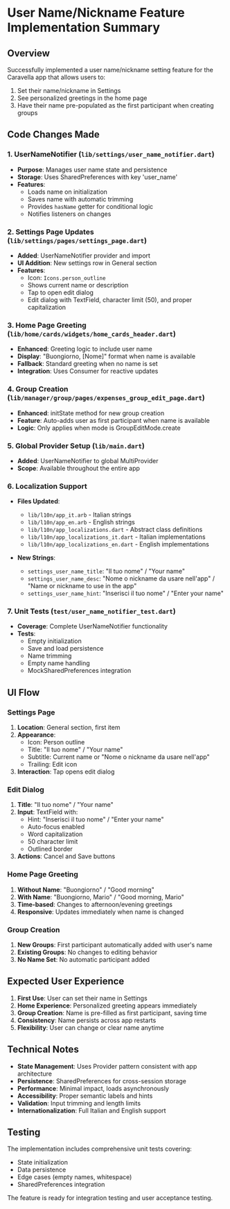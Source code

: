 # User Name/Nickname Feature Implementation Summary

## Overview
Successfully implemented a user name/nickname setting feature for the Caravella app that allows users to:
1. Set their name/nickname in Settings
2. See personalized greetings in the home page
3. Have their name pre-populated as the first participant when creating groups

## Code Changes Made

### 1. UserNameNotifier (`lib/settings/user_name_notifier.dart`)
- **Purpose**: Manages user name state and persistence
- **Storage**: Uses SharedPreferences with key 'user_name'
- **Features**:
  - Loads name on initialization
  - Saves name with automatic trimming
  - Provides `hasName` getter for conditional logic
  - Notifies listeners on changes

### 2. Settings Page Updates (`lib/settings/pages/settings_page.dart`)
- **Added**: UserNameNotifier provider and import
- **UI Addition**: New settings row in General section
- **Features**:
  - Icon: `Icons.person_outline`
  - Shows current name or description
  - Tap to open edit dialog
  - Edit dialog with TextField, character limit (50), and proper capitalization

### 3. Home Page Greeting (`lib/home/cards/widgets/home_cards_header.dart`)
- **Enhanced**: Greeting logic to include user name
- **Display**: "Buongiorno, [Nome]" format when name is available
- **Fallback**: Standard greeting when no name is set
- **Integration**: Uses Consumer<UserNameNotifier> for reactive updates

### 4. Group Creation (`lib/manager/group/pages/expenses_group_edit_page.dart`)
- **Enhanced**: initState method for new group creation
- **Feature**: Auto-adds user as first participant when name is available
- **Logic**: Only applies when mode is GroupEditMode.create

### 5. Global Provider Setup (`lib/main.dart`)
- **Added**: UserNameNotifier to global MultiProvider
- **Scope**: Available throughout the entire app

### 6. Localization Support
- **Files Updated**:
  - `lib/l10n/app_it.arb` - Italian strings
  - `lib/l10n/app_en.arb` - English strings
  - `lib/l10n/app_localizations.dart` - Abstract class definitions
  - `lib/l10n/app_localizations_it.dart` - Italian implementations
  - `lib/l10n/app_localizations_en.dart` - English implementations

- **New Strings**:
  - `settings_user_name_title`: "Il tuo nome" / "Your name"
  - `settings_user_name_desc`: "Nome o nickname da usare nell'app" / "Name or nickname to use in the app"
  - `settings_user_name_hint`: "Inserisci il tuo nome" / "Enter your name"

### 7. Unit Tests (`test/user_name_notifier_test.dart`)
- **Coverage**: Complete UserNameNotifier functionality
- **Tests**:
  - Empty initialization
  - Save and load persistence
  - Name trimming
  - Empty name handling
  - MockSharedPreferences integration

## UI Flow

### Settings Page
1. **Location**: General section, first item
2. **Appearance**: 
   - Icon: Person outline
   - Title: "Il tuo nome" / "Your name"
   - Subtitle: Current name or "Nome o nickname da usare nell'app"
   - Trailing: Edit icon
3. **Interaction**: Tap opens edit dialog

### Edit Dialog
1. **Title**: "Il tuo nome" / "Your name"
2. **Input**: TextField with:
   - Hint: "Inserisci il tuo nome" / "Enter your name"
   - Auto-focus enabled
   - Word capitalization
   - 50 character limit
   - Outlined border
3. **Actions**: Cancel and Save buttons

### Home Page Greeting
1. **Without Name**: "Buongiorno" / "Good morning"
2. **With Name**: "Buongiorno, Mario" / "Good morning, Mario"
3. **Time-based**: Changes to afternoon/evening greetings
4. **Responsive**: Updates immediately when name is changed

### Group Creation
1. **New Groups**: First participant automatically added with user's name
2. **Existing Groups**: No changes to editing behavior
3. **No Name Set**: No automatic participant added

## Expected User Experience

1. **First Use**: User can set their name in Settings
2. **Home Experience**: Personalized greeting appears immediately
3. **Group Creation**: Name is pre-filled as first participant, saving time
4. **Consistency**: Name persists across app restarts
5. **Flexibility**: User can change or clear name anytime

## Technical Notes

- **State Management**: Uses Provider pattern consistent with app architecture
- **Persistence**: SharedPreferences for cross-session storage
- **Performance**: Minimal impact, loads asynchronously
- **Accessibility**: Proper semantic labels and hints
- **Validation**: Input trimming and length limits
- **Internationalization**: Full Italian and English support

## Testing

The implementation includes comprehensive unit tests covering:
- State initialization
- Data persistence
- Edge cases (empty names, whitespace)
- SharedPreferences integration

The feature is ready for integration testing and user acceptance testing.